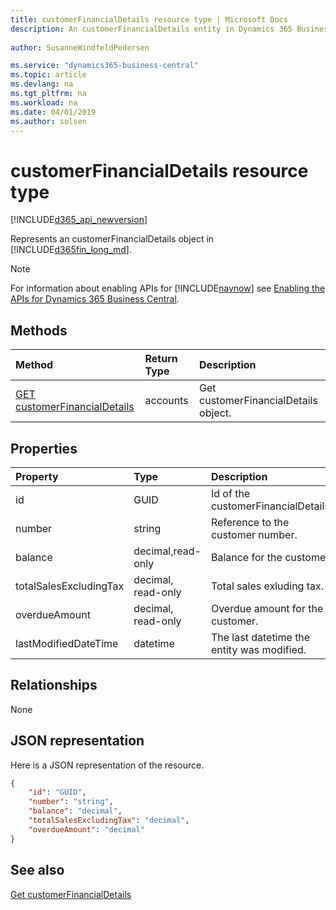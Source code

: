 ```yaml
---
title: customerFinancialDetails resource type | Microsoft Docs
description: An customerFinancialDetails entity in Dynamics 365 Business Central.
 
author: SusanneWindfeldPedersen

ms.service: "dynamics365-business-central"
ms.topic: article
ms.devlang: na
ms.tgt_pltfrm: na
ms.workload: na
ms.date: 04/01/2019
ms.author: solsen
---
```


# customerFinancialDetails resource type

[!INCLUDE[d365_api_newversion](../../includes/d365_api_newversion.md)]

Represents an customerFinancialDetails object in [!INCLUDE[d365fin_long_md](../../includes/d365fin_long_md.md)].

> [!NOTE]  
> For information about enabling APIs for [!INCLUDE[navnow](../../includes/navnow_md.md)] see [Enabling the APIs for Dynamics 365 Business Central](../enabling-apis-for-dynamics-nav.md).

## Methods

| Method       | Return Type  |Description|
|:---------------|:--------|:----------|
|[GET customerFinancialDetails](../api/dynamics_customerFinancialDetails_get.md)|accounts|Get customerFinancialDetails object.|

## Properties

| Property     | Type   |Description|
|:---------------|:--------|:----------|
|id|GUID|Id of the customerFinancialDetails.|
|number|string|Reference to the customer number.|
|balance|decimal,read-only|Balance for the customer.|
|totalSalesExcludingTax|decimal, read-only|Total sales exluding tax.|
|overdueAmount|decimal, read-only|Overdue amount for the customer.|
|lastModifiedDateTime|datetime|The last datetime the entity was modified.|

## Relationships

None

## JSON representation

Here is a JSON representation of the resource.

```json
{
    "id": "GUID",
    "number": "string",
    "balance": "decimal",
    "totalSalesExcludingTax": "decimal",
    "overdueAmount": "decimal"
}
```
## See also
[Get customerFinancialDetails](../api/dynamics_customerFinancialDetails_get.md)  
